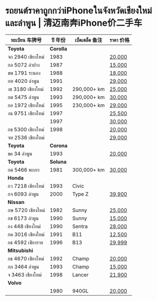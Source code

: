# รถยนต์ราคาถูกกว่าiPhoneในจังหวัดเชียงใหม่และลำพูน | 清迈南奔iPhone价二手车

| ทะเบียน 车牌号 | ปี 年份 | เบ็ดเตล็ด 备注 | ราคา 价格 |
|---|---|---|---|
| **Toyota** | **Corolla** |
| จก 2940 เชียงใหม่ | 1983 || [20,000](https://www.facebook.com/marketplace/item/1566912550887877/) |
| กล 5072 ลำปาง | 1987 || [15,000](https://www.facebook.com/marketplace/item/1708934309668316/) |
| ขพ 1791 ระนอง | 1988 || [18,000](https://www.facebook.com/marketplace/item/1095926318872805/) |
| กท 4020 ลำพูน | 1991 || [29,000](https://www.facebook.com/marketplace/item/505624058880851/) |
| งธ 3180 เชียงใหม่ | 1992 | 290,000+ km | [25,000](https://www.facebook.com/marketplace/item/563892102960607/) |
| กต 5475 ลำพูน | 1993 | 290,000+ km | [30,000](https://www.facebook.com/marketplace/item/576845845160834/) |
| กอ 1972 เชียงใหม่ | 1995 | 230,000+ km | [29,000](https://www.facebook.com/marketplace/item/523872063330421/) |
| งน 9751 เชียงใหม่ | 1997 || [25,500](https://www.facebook.com/marketplace/item/1708330746376196/) |
|| 1997 || [30,000](https://www.facebook.com/marketplace/item/1690696784808057/) |
| กข 5300 เชียงใหม่ | 1998 || [20,000](https://www.facebook.com/marketplace/item/992920915955052/) |
| จท 2536 เชียงใหม่ ||| [29,000](https://www.facebook.com/marketplace/item/934485921549824/) |
| **Toyota** | **Corona** |
| ขค 34 ลำพูน | 1993 || [20,000](https://www.facebook.com/marketplace/item/776222478025387/) |
| **Toyota** | **Soluna** |
| กต 5466 พะเยา | 1981 | 300,000+ km | [30,000](https://www.facebook.com/marketplace/item/988224879982697/) |
| **Honda** |
| กว 7218 เชียงใหม่ | 1993 | Civic || [29,000](https://www.facebook.com/marketplace/item/1410782539896270/) |
| กจ 6093 ลำพูน | 2000 | Type Z | [39,900](https://www.facebook.com/marketplace/item/1718242212053926/) |
| **Nissan** |
| กษ 5720 เชียงใหม่ | 1982 | Sunny | [25,000](https://www.facebook.com/marketplace/item/1015882200253850/) |
| กข 6173 ลำพูน | 1990 | Sunny | [15,000](https://www.facebook.com/marketplace/item/1323426805324016/) |
| กง 448 เชียงใหม่ | 1990 | Sentra | [28,000](https://www.facebook.com/marketplace/item/1147339823774605/) |
| กค 3016 เชียงใหม่ | 1991 | B11 | [12,500](https://www.facebook.com/marketplace/item/1323491978810803/) |
| กธ 4592 เชียงราย | 1996 | B13 | [29,999](https://www.facebook.com/marketplace/item/1279822446768566/) |
| **Mitsubishi** |
| กธ 4670 เชียงใหม่ | 1992 | Champ | [20,000](https://www.facebook.com/marketplace/item/1307105347159487/) |
| กก 3464 ลำพูน | 1993 | Champ | [15,000](https://www.facebook.com/marketplace/item/1321177208849647/) |
| จ 3463 เชียงใหม่ | 1998 | Lancer | [21,900](https://www.facebook.com/marketplace/item/1216144296085708/) |
| **Volvo** |
|| 1980 | 940GL | [20,000](https://www.facebook.com/marketplace/item/1590934574896772/) |

